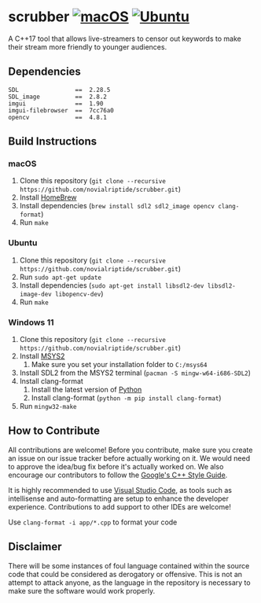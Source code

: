 # scrubber [![macOS](https://github.com/novialriptide/scrubber/actions/workflows/build-from-macos.yml/badge.svg)](https://github.com/novialriptide/scrubber/actions/workflows/build-from-macos.yml) [![Ubuntu](https://github.com/novialriptide/scrubber/actions/workflows/build-from-ubuntu.yml/badge.svg)](https://github.com/novialriptide/scrubber/actions/workflows/build-from-ubuntu.yml)

A C++17 tool that allows live-streamers to censor out keywords to make their stream more friendly to younger audiences.

## Dependencies

```
SDL                ==  2.28.5
SDL_image          ==  2.8.2
imgui              ==  1.90
imgui-filebrowser  ==  7cc76a0
opencv             ==  4.8.1
```

## Build Instructions

### macOS

1. Clone this repository (`git clone --recursive https://github.com/novialriptide/scrubber.git`)
2. Install [HomeBrew](https://brew.sh/)
3. Install dependencies (`brew install sdl2 sdl2_image opencv clang-format`)
4. Run `make`

### Ubuntu

1. Clone this repository (`git clone --recursive https://github.com/novialriptide/scrubber.git`)
2. Run `sudo apt-get update`
3. Install dependencies (`sudo apt-get install libsdl2-dev libsdl2-image-dev libopencv-dev`)
4. Run `make`

### Windows 11

1. Clone this repository (`git clone --recursive https://github.com/novialriptide/scrubber.git`)
2. Install [MSYS2](https://www.msys2.org/)
   1. Make sure you set your installation folder to `C:/msys64`
3. Install SDL2 from the MSYS2 terminal (`pacman -S mingw-w64-i686-SDL2`)
4. Install clang-format
   1. Install the latest version of [Python](https://www.python.org/)
   2. Install clang-format (`python -m pip install clang-format`)
5. Run `mingw32-make`

## How to Contribute

All contributions are welcome! Before you contribute, make sure you create an issue on our issue tracker before actually working on it. We would need to approve the idea/bug fix before it's actually worked on. We also encourage our contributors to follow the [Google's C++ Style Guide](https://google.github.io/styleguide/cppguide.html).

It is highly recommended to use [Visual Studio Code](https://code.visualstudio.com/), as tools such as intellisense and auto-formatting are setup to enhance the developer experience. Contributions to add support to other IDEs are welcome!

Use `clang-format -i app/*.cpp` to format your code

## Disclaimer

There will be some instances of foul language contained within the source code that could be considered as derogatory or offensive. This is not an attempt to attack anyone, as the language in the repository is necessary to make sure the software would work properly.
